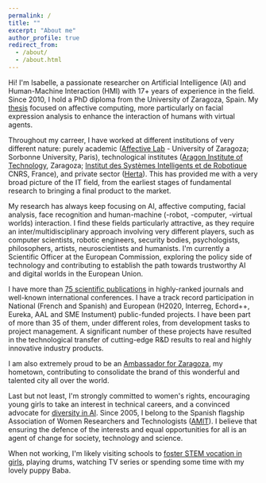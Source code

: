 ```yaml
---
permalink: /
title: ""
excerpt: "About me"
author_profile: true
redirect_from: 
  - /about/
  - /about.html
---
```


Hi! I'm Isabelle, a passionate researcher on Artificial Intelligence (AI) and Human-Machine Interaction (HMI) with 17+ years of experience in the field. Since 2010, I hold a PhD diploma from the University of Zaragoza, Spain. My [thesis](https://www.academia.edu/5104979/Affective_computing_Emotional_facial_sensing_and_multimodal_fusion_PhD_dissertation_I_Hupont_) focused on affective computing, more particularly on facial expression analysis to enhance the interaction of humans with virtual agents. 

Throughout my carreer, I have worked at different institutions of very different nature: purely academic ([Affective Lab](http://giga.cps.unizar.es/affectivelab/) - University of Zaragoza; Sorbonne University, Paris), technological institutes ([Aragon Institute of Technology](https://www.itainnova.es/), Zaragoza; [Institut des Systèmes Intelligents et de Robotique](https://www.isir.upmc.fr/) CNRS, France), and private sector ([Herta](https://hertasecurity.com/)). This has provided me with a very broad picture of the IT field, from the earliest stages of fundamental research to bringing a final product to the market.

My research has always keep focusing on AI, affective computing, facial analysis, face recognition and human-machine (-robot, -computer, -virtual worlds) interaction. I find these fields particularly attractive, as they require an inter/multidisciplinary approach involving very different players, such as computer scientists, robotic engineers, security bodies, psychologists, philosophers, artists, neuroscientists and humanists. I'm currently a Scientific Officer at the European Commission, exploring the policy side of technology and contributing to establish the path towards trustworthy AI and digital worlds in the European Union. 

I have more than [75 scientific publications](https://scholar.google.com/citations?user=jNLffNcAAAAJ&hl=es) in highly-ranked journals and well-known international conferences. I have a track record participation in National (French and Spanish) and European (H2020, Interreg, Echord++, Eureka, AAL and SME Instument) public-funded projects. I have been part of more than 35 of them, under different roles, from development tasks to project management. A significant number of these projects have resulted in the technological transfer of cutting-edge R&D results to real and highly innovative industry products.

I am also extremely proud to be an [Ambassador for Zaragoza](https://hoyaragon.es/noticias-aragon/zaragoza/embajadores-zaragoza/), my hometown, contributing to consolidate the brand of this wonderful and talented city all over the world.

Last but not least, I'm strongly committed to women's rights, encouraging young girls to take an interest in technical careers, and a convinced advocate for [diversity in AI](https://ai-watch.ec.europa.eu/humaint/divinai_en). Since 2005, I belong to the Spanish flagship Association of Women Researchers and Technologists ([AMIT](https://amit-es.org/)). I believe that ensuring the defence of the interests and equal opportunities for all is an agent of change for society, technology and science.

When not working, I'm likely visiting schools to [foster STEM vocation in girls](https://cientificacoleandaluz.es/), playing drums, watching TV series or spending some time with my lovely puppy Baba. 
